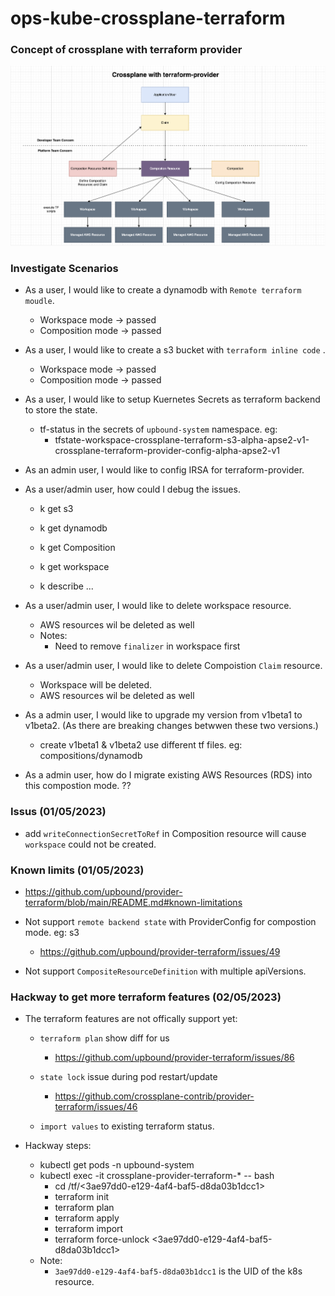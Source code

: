 # ops-kube-crossplane-terraform

### Concept of crossplane with terraform provider

![Concept of crossplane with terraform provider](images/concept.png)

### Investigate Scenarios

- As a user, I would like to create a dynamodb with `Remote terraform moudle`.
  - Workspace mode -> passed
  - Composition mode -> passed

- As a user, I would like to create a s3 bucket with `terraform inline code` .
  - Workspace mode -> passed
  - Composition mode -> passed

- As a user, I would like to setup Kuernetes Secrets as terraform backend to store the state. 
  - tf-status in the secrets of `upbound-system` namespace. eg:
    - tfstate-workspace-crossplane-terraform-s3-alpha-apse2-v1-crossplane-terraform-provider-config-alpha-apse2-v1

- As an admin user, I would like to config IRSA for terraform-provider.

- As a user/admin user, how could I debug the issues.
  - k get s3
  - k get dynamodb
  - k get Composition

  - k get workspace
  - k describe ...

- As a user/admin user, I would like to delete workspace resource.
  - AWS resources wil be deleted as well
  - Notes: 
    - Need to remove `finalizer` in workspace first

- As a user/admin user, I would like to delete Compoistion `Claim` resource. 
  - Workspace will be deleted. 
  - AWS resources wil be deleted as well

- As a admin user, I would like to upgrade my version from v1beta1 to v1beta2. (As there are breaking changes betwwen these two versions.)
  - create v1beta1 & v1beta2 use different tf files. eg: compositions/dynamodb

- As a admin user, how do I migrate existing AWS Resources (RDS) into this compostion mode. ??

### Issus (01/05/2023)
- add `writeConnectionSecretToRef` in Composition resource will cause `workspace` could not be created.


### Known limits (01/05/2023)
- https://github.com/upbound/provider-terraform/blob/main/README.md#known-limitations

- Not support `remote backend state` with ProviderConfig for compostion mode. eg: s3
  - https://github.com/upbound/provider-terraform/issues/49

- Not support `CompositeResourceDefinition` with multiple apiVersions.

### Hackway to get more terraform features  (02/05/2023)
- The terraform features are not offically support yet:
  - `terraform plan` show diff for us
    - https://github.com/upbound/provider-terraform/issues/86

  - `state lock` issue during pod restart/update
    - https://github.com/crossplane-contrib/provider-terraform/issues/46

  - `import values` to existing terraform status.  

- Hackway steps:
  - kubectl get pods -n upbound-system 
  - kubectl exec -it crossplane-provider-terraform-* -- bash
    - cd /tf/<3ae97dd0-e129-4af4-baf5-d8da03b1dcc1>
    - terraform init
    - terraform plan
    - terraform apply
    - terraform import
    - terraform force-unlock <3ae97dd0-e129-4af4-baf5-d8da03b1dcc1>
  - Note:
    - `3ae97dd0-e129-4af4-baf5-d8da03b1dcc1` is the UID of the k8s resource.  

